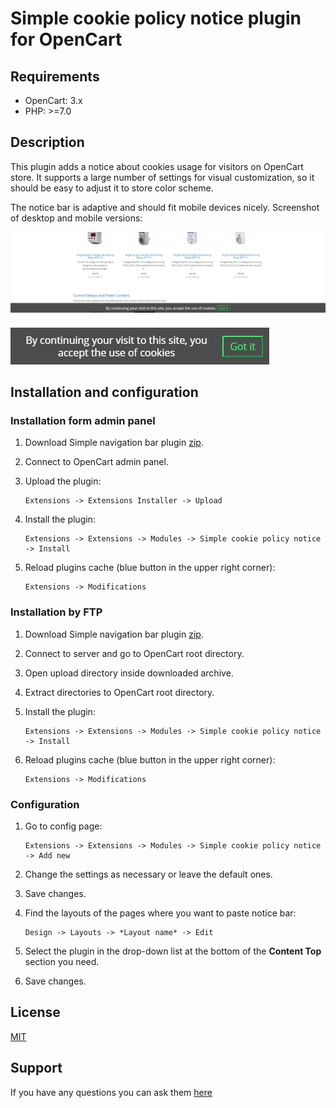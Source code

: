 # Simple cookie policy notice plugin for OpenCart

## Requirements

* OpenCart: 3.x
* PHP: >=7.0

## Description

This plugin adds a notice about cookies usage for visitors on OpenCart store. It supports a large number of settings for visual customization, so it should be easy to adjust it to store color scheme.

The notice bar is adaptive and should fit mobile devices nicely. Screenshot of desktop and mobile versions:

![Desktop version](./docs/img/desktop.jpg)

![Mobile version](./docs/img/mobile.jpg)

## Installation and configuration

### Installation form admin panel

1. Download Simple navigation bar plugin [zip](./Simple-cookie-policy-notice.ocmod.zip).

2. Connect to OpenCart admin panel.

3. Upload the plugin:

    ```
    Extensions -> Extensions Installer -> Upload
    ```

4. Install the plugin:

    ```
    Extensions -> Extensions -> Modules -> Simple cookie policy notice -> Install
    ```

5. Reload plugins cache (blue button in the upper right corner):

    ```
    Extensions -> Modifications
    ```

### Installation by FTP

1. Download Simple navigation bar plugin [zip](./Simple-cookie-policy-notice.ocmod.zip).

2. Connect to server and go to OpenCart root directory.

3. Open upload directory inside downloaded archive.

4. Extract directories to OpenCart root directory.

5. Install the plugin:

    ```
    Extensions -> Extensions -> Modules -> Simple cookie policy notice -> Install
    ```

5. Reload plugins cache (blue button in the upper right corner):

    ```
    Extensions -> Modifications
    ```

### Configuration

1. Go to config page:

    ```
    Extensions -> Extensions -> Modules -> Simple cookie policy notice -> Add new
    ```

2. Change the settings as necessary or leave the default ones.

3. Save changes.

4. Find the layouts of the pages where you want to paste notice bar:

    ```
    Design -> Layouts -> *Layout name* -> Edit
    ```

5. Select the plugin in the drop-down list at the bottom of the **Content Top** section you need.

6. Save changes.

## License

[MIT](https://github.com/overvis/opencart-plugins/blob/master/LICENSE)

## Support

If you have any questions you can ask them [here](https://github.com/overvis/opencart-plugins/issues)
